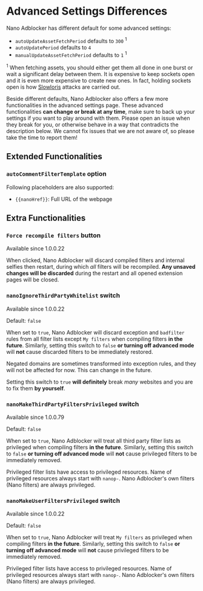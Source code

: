 # Advanced Settings Differences

Nano Adblocker has different default for some advanced settings:
- `autoUpdateAssetFetchPeriod` defaults to `300` <sup>1</sup>
- `autoUpdatePeriod` defaults to `4`
- `manualUpdateAssetFetchPeriod` defaults to `1` <sup>1</sup>

<sup>1</sup> When fetching assets, you should either get them all done in one
burst or wait a significant delay between them. It is expensive to keep sockets
open and it is even more expensive to create new ones. In fact, holding sockets
open is how
[Slowloris](https://en.wikipedia.org/wiki/Slowloris_(computer_security))
attacks are carried out.

Beside different defaults, Nano Adblocker also offers a few more
functionalities in the advanced settings page. These advanced functionalities
**can change or break at any time**, make sure to back up your settings if you
want to play around with them. Please open an issue when they break for you, or
otherwise behave in a way that contradicts the description below. We cannot fix
issues that we are not aware of, so please take the time to report them!

## Extended Functionalities

### `autoCommentFilterTemplate` option

Following placeholders are also supported:
- `{{nanoHref}}`: Full URL of the webpage

## Extra Functionalities

### `Force recompile filters` button

Available since 1.0.0.22

When clicked, Nano Adblocker will discard compiled filters and internal selfies
then restart, during which *all* filters will be recompiled. **Any unsaved
changes will be discarded** during the restart and all opened extension pages
will be closed.

### `nanoIgnoreThirdPartyWhitelist` switch

Available since 1.0.0.22

Default: `false`

When set to `true`, Nano Adblocker will discard exception and `badfilter` rules
from all filter lists except `My filters` when compiling filters **in the
future**. Similarly, setting this switch to `false` **or turning off advanced
mode** will **not** cause discarded filters to be immediately restored.

Negated domains are sometimes transformed into exception rules, and they will
not be affected for now. This can change in the future.

Setting this switch to `true` **will definitely** break *many* websites and
you are to fix them **by yourself**.

### `nanoMakeThirdPartyFiltersPrivileged` switch

Available since 1.0.0.79

Default: `false`

When set to `true`, Nano Adblocker will treat all third party filter lists as
privileged when compiling filters **in the future**. Similarly, setting
this switch to `false` **or turning off advanced mode** will **not** cause
privileged filters to be immediately removed.

Privileged filter lists have access to privileged resources. Name of
privileged resources always start with `nanop-`. Nano Adblocker's own filters
(Nano filters) are always privileged.

### `nanoMakeUserFiltersPrivileged` switch

Available since 1.0.0.22

Default: `false`

When set to `true`, Nano Adblocker will treat `My filters` as privileged when
compiling filters **in the future**. Similarly, setting this switch to `false`
**or turning off advanced mode** will **not** cause privileged filters to be
immediately removed.

Privileged filter lists have access to privileged resources. Name of
privileged resources always start with `nanop-`. Nano Adblocker's own filters
(Nano filters) are always privileged.
